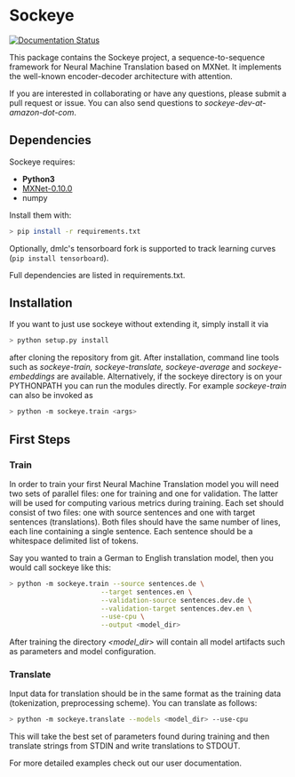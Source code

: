 # Sockeye

[![Documentation Status](https://readthedocs.org/projects/sockeye/badge/?version=master)](http://sockeye.readthedocs.io/en/latest/?badge=master)

This package contains the Sockeye project,
a sequence-to-sequence framework for Neural Machine Translation based on MXNet.
It implements the well-known encoder-decoder architecture with attention.

If you are interested in collaborating or have any questions, please submit a pull request or issue.
You can also send questions to *sockeye-dev-at-amazon-dot-com*.
 
## Dependencies

Sockeye requires:
- **Python3**
- [MXNet-0.10.0](https://github.com/dmlc/mxnet/tree/v0.10.0)
- numpy

Install them with:
```bash
> pip install -r requirements.txt
```

Optionally, dmlc's tensorboard fork is supported to track learning curves (````pip install tensorboard````).

Full dependencies are listed in requirements.txt.

## Installation

If you want to just use sockeye without extending it, simply install it via
```bash
> python setup.py install
```
after cloning the repository from git. After installation, command line tools such as
*sockeye-train, sockeye-translate, sockeye-average* 
and *sockeye-embeddings* are available. Alternatively, if the sockeye directory is on your
PYTHONPATH you can run the modules 
directly. For example *sockeye-train* can also be invoked as
```bash
> python -m sockeye.train <args>
```

## First Steps

### Train

In order to train your first Neural Machine Translation model you will need two sets of parallel files: one for training 
and one for validation. The latter will be used for computing various metrics during training. 
Each set should consist of two files: one with source sentences and one with target sentences (translations). Both files should have the same number of lines, each line containing a single
sentence. Each sentence should be a whitespace delimited list of tokens.

Say you wanted to train a German to English translation model, then you would call sockeye like this:
```bash
> python -m sockeye.train --source sentences.de \
                       --target sentences.en \
                       --validation-source sentences.dev.de \
                       --validation-target sentences.dev.en \
                       --use-cpu \
                       --output <model_dir>
```

After training the directory *<model_dir>* will contain all model artifacts such as parameters and model 
configuration. 


### Translate

Input data for translation should be in the same format as the training data (tokenization, preprocessing scheme).
You can translate as follows: 
 
```bash
> python -m sockeye.translate --models <model_dir> --use-cpu
```

This will take the best set of parameters found during training and then translate strings from STDIN and 
write translations to STDOUT.

For more detailed examples check out our user documentation.
